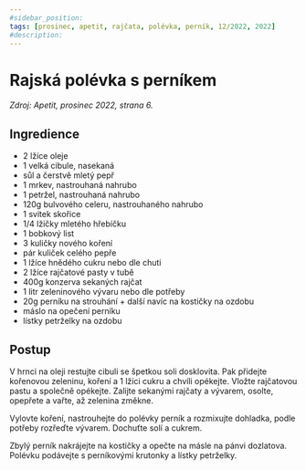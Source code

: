 ```yaml
---
#sidebar_position: 
tags: [prosinec, apetit, rajčata, polévka, perník, 12/2022, 2022]
#description:
---
```


# Rajská polévka s perníkem

_Zdroj: Apetit, prosinec 2022, strana 6._

## Ingredience

- 2 lžíce oleje
- 1 velká cibule, nasekaná
- sůl a čerstvě mletý pepř
- 1 mrkev, nastrouhaná nahrubo
- 1 petržel, nastrouhaná nahrubo
- 120g bulvového celeru, nastrouhaného nahrubo
- 1 svitek skořice
- 1/4 lžičky mletého hřebíčku
- 1 bobkový list
- 3 kuličky nového koření
- pár kuliček celého pepře
- 1 lžíce hnědého cukru nebo dle chuti
- 2 lžíce rajčatové pasty v tubě
- 400g konzerva sekaných rajčat
- 1 litr zeleninového vývaru nebo dle potřeby
- 20g perníku na strouhání + další navíc na kostičky na ozdobu
- máslo na opečení perníku
- lístky petrželky na ozdobu

## Postup

V hrnci na oleji restujte cibuli se špetkou soli dosklovita. Pak přidejte kořenovou zeleninu, koření a 1 lžíci cukru a chvíli opékejte. Vložte rajčatovou pastu a společně opékejte. Zalijte sekanými rajčaty a vývarem, osolte, opepřete a vařte, až zelenina změkne.

Vylovte koření, nastrouhejte do polévky perník a rozmixujte dohladka, podle potřeby rozřeďte vývarem. Dochuťte solí a cukrem. 

Zbylý perník nakrájejte na kostičky a opečte na másle na pánvi dozlatova. Polévku podávejte s perníkovými krutonky a lístky petrželky.
